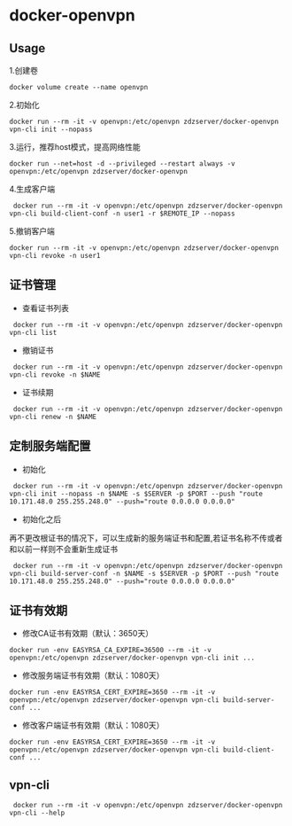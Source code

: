 # docker-openvpn

## Usage
1.创建卷
```shell script
docker volume create --name openvpn
```
2.初始化
```shell script
docker run --rm -it -v openvpn:/etc/openvpn zdzserver/docker-openvpn vpn-cli init --nopass
```
3.运行，推荐host模式，提高网络性能
```shell script
docker run --net=host -d --privileged --restart always -v openvpn:/etc/openvpn zdzserver/docker-openvpn
```
4.生成客户端
```shell script
 docker run --rm -it -v openvpn:/etc/openvpn zdzserver/docker-openvpn vpn-cli build-client-conf -n user1 -r $REMOTE_IP --nopass
```
5.撤销客户端
```shell script
docker run --rm -it -v openvpn:/etc/openvpn zdzserver/docker-openvpn vpn-cli revoke -n user1
```

## 证书管理
* 查看证书列表
```shell script
 docker run --rm -it -v openvpn:/etc/openvpn zdzserver/docker-openvpn vpn-cli list
```
* 撤销证书
```shell script
 docker run --rm -it -v openvpn:/etc/openvpn zdzserver/docker-openvpn vpn-cli revoke -n $NAME
```
* 证书续期
```shell script
 docker run --rm -it -v openvpn:/etc/openvpn zdzserver/docker-openvpn vpn-cli renew -n $NAME
```

## 定制服务端配置
* 初始化
```shell script
 docker run --rm -it -v openvpn:/etc/openvpn zdzserver/docker-openvpn vpn-cli init --nopass -n $NAME -s $SERVER -p $PORT --push "route 10.171.48.0 255.255.248.0" --push="route 0.0.0.0 0.0.0.0"
```
* 初始化之后

再不更改根证书的情况下，可以生成新的服务端证书和配置,若证书名称不传或者和以前一样则不会重新生成证书

```shell script
 docker run --rm -it -v openvpn:/etc/openvpn zdzserver/docker-openvpn vpn-cli build-server-conf -n $NAME -s $SERVER -p $PORT --push "route 10.171.48.0 255.255.248.0" --push="route 0.0.0.0 0.0.0.0"
```

## 证书有效期
* 修改CA证书有效期（默认：3650天）
```shell script
docker run -env EASYRSA_CA_EXPIRE=36500 --rm -it -v openvpn:/etc/openvpn zdzserver/docker-openvpn vpn-cli init ...
```
* 修改服务端证书有效期（默认：1080天）
```shell script
docker run -env EASYRSA_CERT_EXPIRE=3650 --rm -it -v openvpn:/etc/openvpn zdzserver/docker-openvpn vpn-cli build-server-conf ...
```

* 修改客户端证书有效期（默认：1080天）
```shell script
docker run -env EASYRSA_CERT_EXPIRE=3650 --rm -it -v openvpn:/etc/openvpn zdzserver/docker-openvpn vpn-cli build-client-conf ...
```

## vpn-cli
```shell script
 docker run --rm -it -v openvpn:/etc/openvpn zdzserver/docker-openvpn vpn-cli --help
```

